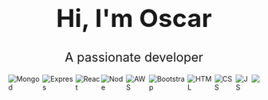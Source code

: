 <div>

<style>
	.center{
		display: flex;
		justify-content: center;
	}

	.box {
		font-size: 25px;

}
</style>

<h1 class="center" style="font-size: 50px">Hi, I'm Oscar</h1>

<div class="box center" style="margin-bottom:20px">A passionate developer</div> 

<div class="center">
	<img src="https://img.shields.io/badge/MongoDB-4EA94B?style=for-the-badge&logo=mongodb&logoColor=white" alt="Mongod">
	<img src="https://img.shields.io/badge/Express.js-000000?style=for-the-badge&logo=express&logoColor=white" alt="Express">
	<img src="https://img.shields.io/badge/React-20232A?style=for-the-badge&logo=react&logoColor=61DAFB" alt="React">
	<img src="https://img.shields.io/badge/Node.js-339933?style=for-the-badge&logo=nodedotjs&logoColor=white" alt="Node">
	<img src="https://img.shields.io/badge/Amazon_AWS-FF9900?style=for-the-badge&logo=amazonaws&logoColor=white" alt="AWS">
	<img src="https://img.shields.io/badge/Bootstrap-563D7C?style=for-the-badge&logo=bootstrap&logoColor=whi" alt="Bootstrap">
	<img src="https://img.shields.io/badge/HTML5-E34F26?style=for-the-badge&logo=html5&logoColor=white" alt="HTML">
	<img src="https://img.shields.io/badge/CSS3-1572B6?style=for-the-badge&logo=css3&logoColor=white" alt="CSS">
	<img src="https://img.shields.io/badge/JavaScript-323330?style=for-the-badge&logo=javascript&logoColor=F7DF1E" alt="JS">
	<img src="https://img.shields.io/badge/VSCode-0078D4?style=for-the-badge&logo=visual%20studio%20code&logoColor=white">
</div>

</div>